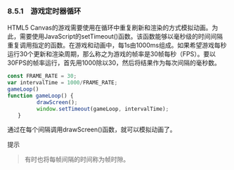 ### 8.5.1　游戏定时器循环

HTML5 Canvas的游戏需要使用在循环中重复刷新和渲染的方式模拟动画。为此，需要使用JavaScript的setTimeout()函数。该函数能够以毫秒级的时间间隔重复调用指定的函数。在游戏和动画中，每1s由1000ms组成。如果希望游戏每秒运行30个更新和渲染周期，那么称之为游戏的帧率是30帧每秒（FPS）。要以30FPS的帧率运行，首先用1000除以30，然后将结果作为每次间隔的毫秒数。

```javascript
const FRAME_RATE = 30;
var intervalTime = 1000/FRAME_RATE;
gameLoop()
function gameLoop() {
　　　　　 drawScreen();
　　　　　 window.setTimeout(gameLoop, intervalTime);
　　}
```

通过在每个间隔调用drawScreen()函数，就可以模拟动画了。

提示

> 有时也将每帧间隔的时间称为帧时隙。

